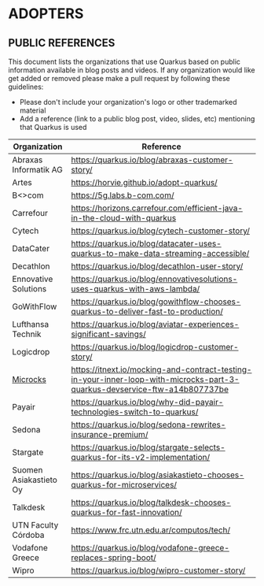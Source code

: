 ADOPTERS
========

PUBLIC REFERENCES
-----------------

This document lists the organizations that use Quarkus based on public information available in blog posts and videos. 
If any organization would like get added or removed please make a pull request by following these guidelines:

* Please don't include your organization's logo or other trademarked material
* Add a reference (link to a public blog post, video, slides, etc) mentioning that Quarkus is used

| Organization          | Reference                                                                         |
|-----------------------|-----------------------------------------------------------------------------------|
|Abraxas Informatik AG  | https://quarkus.io/blog/abraxas-customer-story/                                   |
|Artes                  | https://horvie.github.io/adopt-quarkus/                                           |
|B<>com                 | https://5g.labs.b-com.com/                                                        |
|Carrefour              | https://horizons.carrefour.com/efficient-java-in-the-cloud-with-quarkus           |
|Cytech                 | https://quarkus.io/blog/cytech-customer-story/                                    |
|DataCater              | https://quarkus.io/blog/datacater-uses-quarkus-to-make-data-streaming-accessible/ |
|Decathlon              | https://quarkus.io/blog/decathlon-user-story/                                     |
|Ennovative Solutions   | https://quarkus.io/blog/ennovativesolutions-uses-quarkus-with-aws-lambda/         |
|GoWithFlow             | https://quarkus.io/blog/gowithflow-chooses-quarkus-to-deliver-fast-to-production/ |
|Lufthansa Technik      | https://quarkus.io/blog/aviatar-experiences-significant-savings/                  |
|Logicdrop              | https://quarkus.io/blog/logicdrop-customer-story/                                 |
|[Microcks](https://landscape.cncf.io/?selected=microcks)               | https://itnext.io/mocking-and-contract-testing-in-your-inner-loop-with-microcks-part-3-quarkus-devservice-ftw-a14b807737be            |
|Payair                 | https://quarkus.io/blog/why-did-payair-technologies-switch-to-quarkus/            |
|Sedona                 | https://quarkus.io/blog/sedona-rewrites-insurance-premium/                        |
|Stargate               | https://quarkus.io/blog/stargate-selects-quarkus-for-its-v2-implementation/       |
|Suomen Asiakastieto Oy | https://quarkus.io/blog/asiakastieto-chooses-quarkus-for-microservices/           |
|Talkdesk               | https://quarkus.io/blog/talkdesk-chooses-quarkus-for-fast-innovation/             |
|UTN Faculty Córdoba    | https://www.frc.utn.edu.ar/computos/tech/                                         |
|Vodafone Greece        | https://quarkus.io/blog/vodafone-greece-replaces-spring-boot/                     |
|Wipro                  | https://quarkus.io/blog/wipro-customer-story/                                     |

